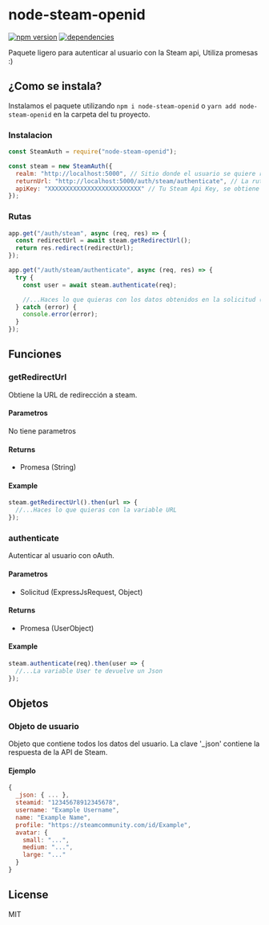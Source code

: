 # node-steam-openid

[![npm version](https://badge.fury.io/js/node-steam-openid.svg)](https://badge.fury.io/js/node-steam-openid)
[![dependencies](https://david-dm.org/leevihalme/node-steam-openid.svg)](https://david-dm.org/leevihalme/node-steam-openid.svg)

Paquete ligero para autenticar al usuario con la Steam api, Utiliza promesas :)

## ¿Como se instala?

Instalamos el paquete utilizando `npm i node-steam-openid` o `yarn add node-steam-openid` en la carpeta del tu proyecto.

### Instalacion

```javascript
const SteamAuth = require("node-steam-openid");

const steam = new SteamAuth({
  realm: "http://localhost:5000", // Sitio donde el usuario se quiere registrar, es decir, tu dominio de la pagina web
  returnUrl: "http://localhost:5000/auth/steam/authenticate", // La ruta donde quieres que redirija al usuario, Tiene que ser del mismo dominio de que el Realm 
  apiKey: "XXXXXXXXXXXXXXXXXXXXXXXXXX" // Tu Steam Api Key, se obtiene de https://steamcommunity.com/dev/apikey
});
```

### Rutas

```javascript
app.get("/auth/steam", async (req, res) => {
  const redirectUrl = await steam.getRedirectUrl();
  return res.redirect(redirectUrl);
});

app.get("/auth/steam/authenticate", async (req, res) => {
  try {
    const user = await steam.authenticate(req);

    //...Haces lo que quieras con los datos obtenidos en la solicitud (req)
  } catch (error) {
    console.error(error);
  }
});
```

## Funciones

### getRedirectUrl

Obtiene la URL de redirección a steam.

#### Parametros

No tiene parametros

#### Returns

- Promesa (String)

#### Example

```javascript
steam.getRedirectUrl().then(url => {
  //...Haces lo que quieras con la variable URL
});
```

### authenticate

Autenticar al usuario con oAuth.

#### Parametros

- Solicitud (ExpressJsRequest, Object)

#### Returns

- Promesa (UserObject)

#### Example

```javascript
steam.authenticate(req).then(user => {
  //...La variable User te devuelve un Json
});
```

## Objetos

### Objeto de usuario

Objeto que contiene todos los datos del usuario. La clave '_json' contiene la respuesta de la API de Steam.

#### Ejemplo

```javascript
{
  _json: { ... },
  steamid: "12345678912345678",
  username: "Example Username",
  name: "Example Name",
  profile: "https://steamcommunity.com/id/Example",
  avatar: {
    small: "...",
    medium: "...",
    large: "..."
  }
}
```

## License

MIT 